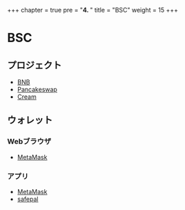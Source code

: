 +++
chapter = true
pre = "<b>4. </b>"
title = "BSC"
weight = 15
+++

# BSC

## プロジェクト
- [BNB](/bsc/bnb/)
- [Pancakeswap](/bsc/curve/)
- [Cream](/bsc/cream/)

## ウォレット

### Webブラウザ
- [MetaMask](https://metamask.io)

### アプリ
- [MetaMask](https://metamask.io)
- [safepal](https://safepal.io)
